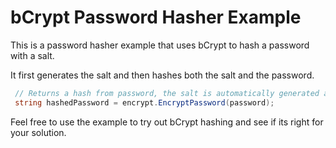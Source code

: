 # bCrypt Password Hasher Example
This is a password hasher example that uses bCrypt to hash a password with a salt. 

It first generates the salt and then hashes both the salt and the password.

```c#
 // Returns a hash from password, the salt is automatically generated and added to the hash.
 string hashedPassword = encrypt.EncryptPassword(password); 
```


Feel free to use the example to try out bCrypt hashing and see if its right for your solution. 
